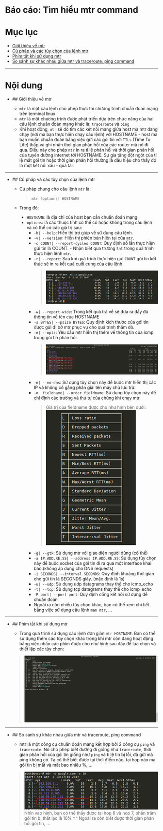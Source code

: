 # Báo cáo: Tìm hiểu mtr command

# Mục lục

- [Giới thiệu về mtr](#about)
- [Cú pháp và các tùy chọn của lệnh mtr](#syntax)
- [Phím tắt khi sử dụng mtr](#shortkey)
- [So sánh sự khác nhau giữa mtr và traceroute, ping command](#diff)

___

# Nội dung

- <a name="about">## Giới thiệu về mtr</a>
	
	+ `mtr` là một câu lệnh cho phép thực thi chương trình chuẩn đoán mạng trên terminal linux
	+ `mtr` là một chương trình được phát triển dựa trên chức năng của hai câu lệnh chuẩn đoán mạng khác là: `traceroute` và `ping`
	+ Khi hoạt động, `mtr` sẽ dò tìm các kết nối mạng giữa host mà mtr đang chạy (nơi mà bạn thực hiện chạy câu lệnh) với HOSTNAME - host mà bạn muốn chuẩn đoán bằng việc gửi các gói tin với `TTLs` (Time To Life) thấp và ghi nhận thời gian phản hồi của các router mà nó đi qua. Điều này cho phép `mtr` in ra tỉ lệ phản hồi và thời gian phản hồi của tuyến đường internet tới HOSTNAME. Sự gia tăng đột ngột của tỉ lệ mất gói tin hoặc thời gian phản hồi thường là dấu hiệu cho thấy đó là một kết nối xấu - quá tải.

___

- <a name="syntax">## Cú pháp và các tùy chọn của lệnh mtr</a>

	+ Cú pháp chung cho câu lệnh `mtr` là:
		> `mtr [options] HOSTNAME`

	+ Trong đó:
		* `HOSTNAME`: là địa chỉ của host bạn cần chuẩn đoán mạng
		* `options`: là các thuộc tính có thể có hoặc không trong câu lệnh và có thể có các giá trị sau:
			- `-h| --help`: Hiển thị trợ giúp về sử dụng câu lệnh.
			- `-v| --version`: Hiển thị phiên bản hiện tại của `mtr`.
			- `-c COUNT| --report-cycles COUNT`: Quy định số lần thực hiện gửi tin là COUNT. - Nhận biết qua trường `Snt` trong quá trình thực hiện lệnh `mtr`.
			- `-r| --report`: Sau khi quá trình thực hiện gửi `COUNT` gói tin kết thúc sẽ in ra kết quả cuối cùng của câu lệnh.
				> ![images](../../images/TVBO/mtr/mtr_rc.png)
			- `-w| --report-wide`: Trong kết quả trả về sẽ đưa ra đầy đủ thông tin về tên của HOSTNAME
			- `-s BYTES| --psize BYTES`: Quy định kích thước của gói tin được gửi đi bở mtr phục vụ cho quá trình thăm dò.
			- `-e| --mpls`: Yêu cầu mtr hiển thị thêm về thông tin của icmp trong gói tin phản hồi.
				> ![images](../../images/TVBO/mtr/mtr_e.png)
			- `-n| --no-dns`: Sử dụng tùy chọn này để buộc mtr hiển thị các IP và không cố gắng phân giải tên máy chủ lưu trữ.
			- `-o  fieldname| --order fieldname`: Sử dụng tùy chọn này để chỉ định các trường và thứ tự của chúng khi chạy mtr.
				> Giá trị của fieldname được cho như hình bên dưới:
				![images](../../images/TVBO/mtr/mtr_orders_fields.png)
			- `-g| --gtk`: Sử dụng mtr với giao diện người dùng (có thể)
			- `-a IP.ADD.RE.SS| --address IP.ADD.RE.SS`: Sử dụng tùy chọn này để buộc socket của gói tin đi ra qua một interface khai báo.(không áp dụng cho DNS requests)
			- `-i SECONDS| --interval SECONDS`: Quy định khoảng thời gian chờ gửi tin là SECONDS giây. (mặc định là 1s)
			- `-u| --udp`: Sử dụng udp datagrams thay thế cho icmp_echo
			- `-t| --tcp`: Sử dụng tcp datagrams thay thế cho icmp_echo
			- `-P port| --port port`: Quy định cổng kết nối sử dụng để chuẩn đoán
			- Ngoài ra còn nhiều tùy chọn khác, bạn có thể xem chi tiết bằng việc sử dụng câu lệnh `man mtr`, ...

___

- <a name="shortkey">## Phím tắt khi sử dụng mtr</a>

	+ Trong quá trình sử dụng câu lệnh đơn giản `mtr HOSTNAME`. Bạn có thể sử dụng thêm các tùy chọn khác trong khi mtr còn đang hoạt động bằng việc nhấn các phím được cho như hình sau đây để lựa chọn và thiết lập các tùy chọn:
	> ![images](../../images/TVBO/mtr/mtr_shortkey.png)


___

- <a name="diff">## So sánh sự khác nhau giữa mtr và traceroute, ping command</a>

	- mtr là một công cụ chuẩn đoán mạng kết hợp bởi 2 công cụ `ping` và `traceroute`. Nó cho phép biết đường đi giống như `traceroute`, thời gian phản hồi của gói tin giống như `ping` và tỉ lệ tin bị lỗi, đã gửi mà ping không có. Ta có thể biết được tại thời điểm nào, tại hop nào mà gói tin bị mất và mất bao nhiêu %, ...
	> ![images](../../images/TVBO/mtr/mtr_loss.png)
	Nhìn vào hình, bạn có thể thấy được tại hop 6 và hop 7, phần trăm gói tin bị thất lạc là 10% ^.^ Ngoài ra còn biết được thời gian phản hồi gói tin, ...